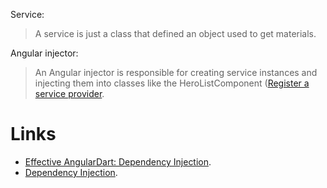 
Service:

> A service is just a class that defined an object used to get materials. 

Angular injector:

> An Angular injector is responsible for creating service instances and injecting them into classes like the HeroListComponent
> ([Register a service provider](https://webdev.dartlang.org/angular/guide/dependency-injection#register-a-service-provider).



# Links

* [Effective AngularDart: Dependency Injection](https://webdev.dartlang.org/angular/note/effective/dependency-injection).
* [Dependency Injection](https://webdev.dartlang.org/angular/guide/dependency-injection#register-a-service-provider).
